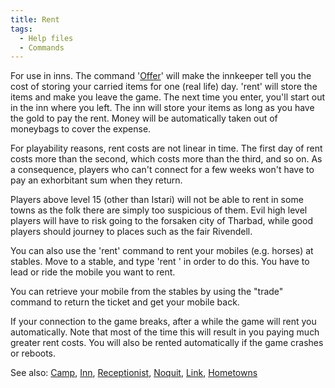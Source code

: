 ```yaml
---
title: Rent
tags:
  - Help files
  - Commands
---
```

For use in inns. The command '[Offer](Offer "wikilink")' will make the
innkeeper tell you the cost of storing your carried items for one (real
life) day. 'rent' will store the items and make you leave the game. The
next time you enter, you'll start out in the inn where you left. The inn
will store your items as long as you have the gold to pay the rent.
Money will be automatically taken out of moneybags to cover the expense.

For playability reasons, rent costs are not linear in time. The first
day of rent costs more than the second, which costs more than the third,
and so on. As a consequence, players who can't connect for a few weeks
won't have to pay an exhorbitant sum when they return.

Players above level 15 (other than Istari) will not be able to rent in
some towns as the folk there are simply too suspicious of them. Evil
high level players will have to risk going to the forsaken city of
Tharbad, while good players should journey to places such as the fair
Rivendell.

You can also use the 'rent' command to rent your mobiles (e.g. horses)
at stables. Move to a stable, and type 'rent <pet>' in order to do this.
You have to lead or ride the mobile you want to rent.

You can retrieve your mobile from the stables by using the "trade"
command to return the ticket and get your mobile back.

If your connection to the game breaks, after a while the game will rent
you automatically. Note that most of the time this will result in you
paying much greater rent costs. You will also be rented automatically if
the game crashes or reboots.

See also: [Camp](Camp "wikilink"), [Inn](Inn "wikilink"),
[Receptionist](Receptionist "wikilink"), [Noquit](Noquit "wikilink"),
[Link](Link "wikilink"), [Hometowns](Hometowns "wikilink")
